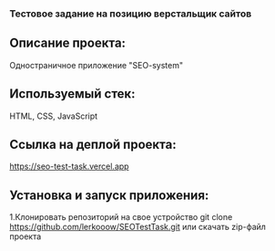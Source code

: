 ### Тестовое задание на позицию верстальщик сайтов

## Описание проекта:

Одностраничное приложение "SEO-system"

## Используемый стек:

HTML, CSS, JavaScript

## Ссылка на деплой проекта:

https://seo-test-task.vercel.app

## Установка и запуск приложения:

1.Клонировать репозиторий на свое устройство git clone https://github.com/lerkooow/SEOTestTask.git или скачать zip-файл проекта
